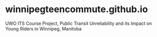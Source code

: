 # winnipegteencommute.github.io
UWO ITS Course Project, Public Transit Unreliability and its Impact on Young Riders in Winnipeg, Manitoba

